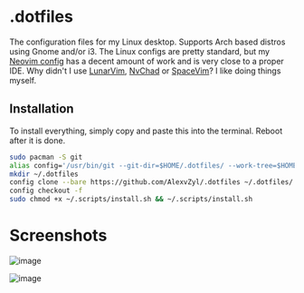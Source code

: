 # .dotfiles

The configuration files for my Linux desktop.  Supports Arch based distros using Gnome and/or i3.  The Linux configs are pretty standard, but my [Neovim config](https://github.com/Alex-vZyl/.dotfiles/tree/main/.config/nvim) has a decent amount of work and is very close to a proper IDE.  Why didn't I use [LunarVim](https://github.com/LunarVim/LunarVim), [NvChad](https://github.com/NvChad/NvChad) or [SpaceVim](https://github.com/liuchengxu/space-vim)?  I like doing things myself. 

## Installation

To install everything, simply copy and paste this into the terminal.  Reboot after it is done.

```bash
sudo pacman -S git
alias config='/usr/bin/git --git-dir=$HOME/.dotfiles/ --work-tree=$HOME'
mkdir ~/.dotfiles
config clone --bare https://github.com/AlexvZyl/.dotfiles ~/.dotfiles/
config checkout -f
sudo chmod +x ~/.scripts/install.sh && ~/.scripts/install.sh
```

# Screenshots

![image](https://user-images.githubusercontent.com/81622310/209937950-3da2bf2d-3a0b-461e-b0ad-82a1d363e6ed.png)

![image](https://user-images.githubusercontent.com/81622310/209937883-3d388a27-0ad1-4202-b37d-eead242d4311.png)

<!---

## Gnome

![image](https://user-images.githubusercontent.com/81622310/181455188-7a945390-8758-4bcf-8d50-ebf0683b19f6.png)
*Desktop with gnome extensions.*

![image](https://user-images.githubusercontent.com/81622310/181458526-bda18060-eaa5-4119-a90f-eb8f80d81431.png)
*Default gnome overview with [nice icons](https://github.com/PapirusDevelopmentTeam/papirus-icon-theme) and blur effect.*

## i3

![image](https://user-images.githubusercontent.com/81622310/182259303-18c68a39-02b4-420a-8522-95f8dfdb1624.png)
*[i3](https://github.com/i3/i3) split windows with [polybar](https://github.com/polybar/polybar).*

![image](https://user-images.githubusercontent.com/81622310/182259199-36a333a9-6775-4e9c-a353-ea1cf77a9f72.png)
*Just the desktop.*

## Terminal

![image](https://user-images.githubusercontent.com/81622310/182230693-461cca7f-572d-4010-b5c6-72dbeaa3690c.png)
*[Alacritty](https://github.com/alacritty/alacritty) with [fish](https://github.com/fish-shell/fish-shell) and [tide](https://github.com/IlanCosman/tide).*

## Neovim

![image](https://user-images.githubusercontent.com/81622310/182230490-e73244f4-bfb7-4612-bc03-36eec132bd01.png)
*Adds my [neovim](https://github.com/neovim/neovim) config.  Also installs [neovide](https://github.com/neovide/neovide), so use that!*

--->
